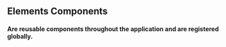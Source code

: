 ## Elements Components

#### Are reusable components throughout the application and are registered globally.